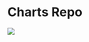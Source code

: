 # Charts Repo

[![](https://github.com/nkz-helm-charts/workflows/Release%20Charts/badge.svg?branch=main)](https://github.com/helm/charts-repo-actions-demo/actions)
